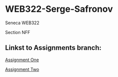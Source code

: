 # WEB322-Serge-Safronov

Seneca WEB322

Section NFF

## Linkst to Assignments branch:

[Assignment One](https://github.com/sergesafronov/WEB322-Serge-Safronov/tree/assignments/Assignment_One)

[Assignment Two](https://github.com/sergesafronov/WEB322-Serge-Safronov/tree/assignments/Assignment_Two)
